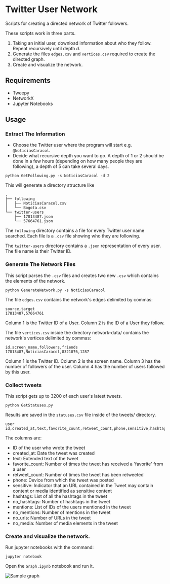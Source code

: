 # Twitter User Network
Scripts for creating a directed network of Twitter followers.

These scripts work in three parts.

1. Taking an initial user, download information about who they follow. Repeat recursively until depth *d*.
2. Generate the files `edges.csv` and `vertices.csv` required to create the directed graph.
3. Create and visualize the network.

## Requirements
* Tweepy
* NetworkX
* Jupyter Notebooks

## Usage

### Extract The Information
* Choose the Twitter user where the program will start e.g. `@NoticiasCaracol`.
* Decide what recursive depth you want to go.  A depth of 1 or 2 should be done in a few hours (depending on how many people they are following), a depth of 5 can take several days.

`python GetFollowing.py -s NoticiasCaracol -d 2`

This will generate a directory structure like
```
.
├── following
│   ├── NoticiasCaracol.csv
│   └── Bogota.csv
└── twitter-users
    ├── 17813487.json
    └── 57664761.json
```

The `following` directory contains a file for every Twitter user name searched. Each file is a `.csv` file showing who they are following.

The `twitter-users` directory contains a `.json` representation of every user. The file name is their Twitter ID.

### Generate The Network Files

This script parses the `.csv` files and creates two new `.csv` which contains the elements of the network.

    python GenerateNetwork.py -s NoticiasCaracol
    
The file `edges.csv` contains the network's edges delimited by commas:

```
source,target
17813487,57664761
```

Column 1 is the Twitter ID of a User. Column 2 is the ID of a User they follow.

The file `vertices.csv` inside the directory network-data/ contains the network's vertices delimited by commas:

```
id,screen_name,followers,friends
17813487,NoticiasCaracol,8321076,1287
```

Column 1 is the Twitter ID. Column 2 is the screen name. Column 3 has the number of followers of the user. Column 4 has the number of users followed by this user.


### Collect tweets

This script gets up to 3200 of each user's latest tweets. 

`python GetStatuses.py`

Results are saved in the `statuses.csv` file inside of the tweets/ directory. 


```
user id,created_at,text,favorite_count,retweet_count,phone,sensitive,hashtags,no_hashtags,mentions,no_mentions,no_urls,no_media
```

The columns are:
* ID of the user who wrote the tweet
* created_at: Date the tweet was created
* text: Extended text of the tweet
* favorite_count: Number of times the tweet has received a 'favorite' from a user
* retweet_count: Number of times the tweet has been retweeted
* phone: Device from which the tweet was posted
* sensitive: Indicator that an URL contained in the Tweet may contain content or media identified as sensitive content
* hashtags: List of all the hashtags in the tweet
* no_hashtags: Number of hashtags in the tweet
* mentions: List of IDs of the users mentioned in the tweet
* no_mentions: Number of mentions in the tweet
* no_urls: Number of URLs in the tweet
* no_media: Number of media elements in the tweet


### Create and visualize the network.

Run jupyter notebooks with the command:

    jupyter notebook
    
Open the `Graph.ipynb` notebook and run it.

![Sample graph](network-data/network.png)